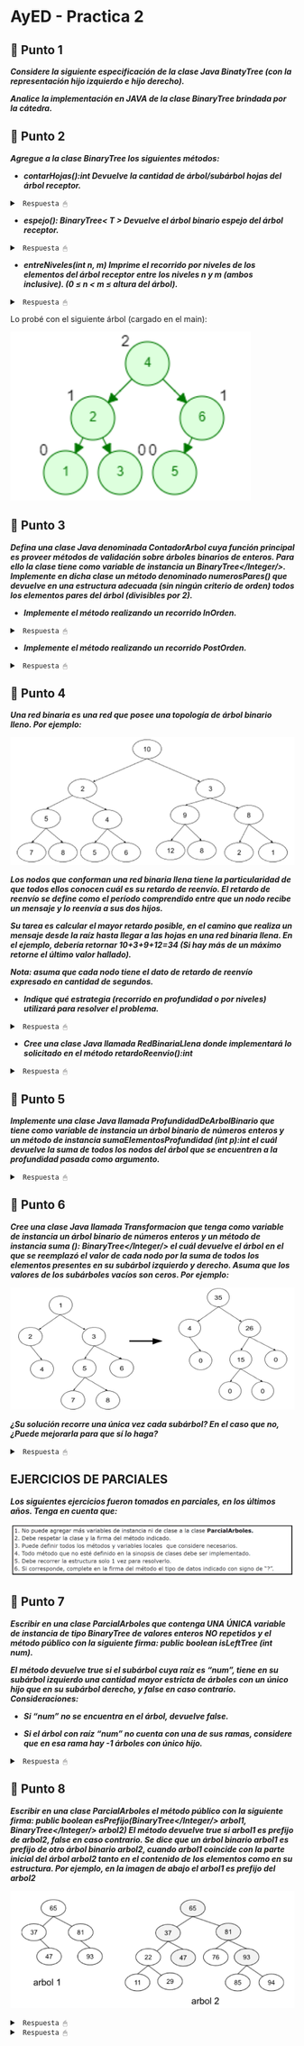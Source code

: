 # AyED - Practica 2


## 🔵 Punto 1
***Considere la siguiente especificación de la clase Java BinatyTree (con la representación hijo izquierdo e hijo derecho).***

***Analice la implementación en JAVA de la clase BinaryTree brindada por la cátedra.***

## 🔵 Punto 2
***Agregue a la clase BinaryTree los siguientes métodos:***

* ***contarHojas():int Devuelve la cantidad de árbol/subárbol hojas del árbol receptor.***

<details><summary> <code> Respuesta 🖱 </code></summary><br>

~~~java
public  int contarHojas() {
	int hojasizq=0;
	int hojasder=0;
	if (this.isLeaf())
		return 1;		//El arbol no tiene hijos, devuelve 1
	else if (this.isEmpty())
		return 0;		//El arbol esta vacio, devuelve 0
	else {
		if (this.hasLeftChild())
			hojasizq = this.getLeftChild().contarHojas();
		if (this.hasRightChild())
			hojasder = this.getRightChild().contarHojas();
	}
	return hojasder + hojasizq;
}
~~~

</details>

* ***espejo(): BinaryTree< T > Devuelve el árbol binario espejo del árbol receptor.***

<details><summary> <code> Respuesta 🖱 </code></summary><br>

~~~java
public BinaryTree<T> espejo(){
	BinaryTree auxEsp = new BinaryTree<>(this.getData());
	if (this.hasLeftChild())
		auxEsp.addRightChild(this.getLeftChild().espejo());
	if (this.hasRightChild())
		auxEsp.addLeftChild(this.getRightChild().espejo());
	return auxEsp;
}
~~~

</details>

* ***entreNiveles(int n, m) Imprime el recorrido por niveles de los elementos del árbol
receptor entre los niveles n y m (ambos inclusive). (0 ≤ n < m ≤ altura del árbol).***

<details><summary> <code> Respuesta 🖱 </code></summary><br>

~~~java
public void entreNiveles(int n, int m){
	//verifico que el arbol no este vacío y n y m sean válidos
	if (this.isEmpty() || n < 0 || m < n) 
		return;

	Queue<BinaryTree<T>> cola = new LinkedList();
	cola.add(this);
	int nivel = 0;

	while (!cola.isEmpty()) {
		System.out.print("\n");
		int aux = cola.size();
		if (nivel >= n && nivel <= m) {
			System.out.print("Nivel " + nivel+ " --> ");
			for (int i = 0; i < aux; i++) {
				BinaryTree<T> nodo = cola.remove();
				System.out.print(nodo.getData() + " ");
				if (nodo.hasLeftChild())
					cola.add(nodo.getLeftChild());
				if (nodo.hasRightChild())
					cola.add(nodo.getRightChild());
			}
		} 
		else {
			for (int i = 0; i < aux; i++) {
				cola.remove();
			}
		}
		nivel++;
	}
}
~~~

</details>

Lo probé con el siguiente árbol (cargado en el main):

![ImagenArbolEjemplo](/AyEDproject/src/recursos/imagen03.png)

## 🔵 Punto 3
***Defina una clase Java denominada ContadorArbol cuya función principal es proveer métodos de validación sobre árboles binarios de enteros. Para ello la clase tiene como variable de instancia un BinaryTree</Integer/>. Implemente en dicha clase un método denominado numerosPares() que devuelve en una estructura adecuada (sin ningún criterio de orden) todos los elementos pares del árbol (divisibles por 2).***

* ***Implemente el método realizando un recorrido InOrden.***

<details><summary> <code> Respuesta 🖱 </code></summary><br>

~~~java
// InOrder (se procesa hijo izquierdo - raiz - hijo derecho)
public LinkedList<Integer> NumerosParesInOr() {
    LinkedList<Integer> lista = new LinkedList<Integer>();
    if (!arbol.isEmpty()) // Si tengo elemento en el arbol ejecuto
        this.NumerosParesInOrder(arbol, lista);
    return lista;
}

private void NumerosParesInOrder(BinaryTree<Integer> arbol, LinkedList<Integer> lista) {
    if (arbol.hasLeftChild())
        NumerosParesInOrder(arbol.getLeftChild(), lista);
    if (arbol.getData() % 2 == 0)
        lista.add(arbol.getData());
    if (arbol.hasRightChild())
        NumerosParesInOrder(arbol.getRightChild(), lista);
}
~~~

</details>

* ***Implemente el método realizando un recorrido PostOrden.***

<details><summary> <code> Respuesta 🖱 </code></summary><br>

~~~java
// PostOrden (se procesa hijo izquierdo - hijo derecho - raiz)
public LinkedList<Integer> NumerosParesPostOr() {
    LinkedList<Integer> lista = new LinkedList<Integer>();
    if (!arbol.isEmpty()) // Si tengo elemento en el arbol ejecuto
        this.NumerosParesPostOrder(arbol, lista);
    return lista;
}

private void NumerosParesPostOrder(BinaryTree<Integer> arbol, LinkedList<Integer> lista) {
    if (arbol.hasLeftChild())
        NumerosParesInOrder(arbol.getLeftChild(), lista);
    if (arbol.hasRightChild())
        NumerosParesInOrder(arbol.getRightChild(), lista);
    if (arbol.getData() % 2 == 0)
        lista.add(arbol.getData());
}
~~~

</details>

## 🔵 Punto 4
***Una red binaria es una red que posee una topología de árbol binario lleno. Por ejemplo:***

![RedBinaria](/AyEDproject/src/recursos/imagen04.png)

***Los nodos que conforman una red binaria llena tiene la particularidad de que todos ellos conocen cuál es su retardo de reenvío. El retardo de reenvío se define como el período comprendido entre que un nodo recibe un mensaje y lo reenvía a sus dos hijos.***

***Su tarea es calcular el mayor retardo posible, en el camino que realiza un mensaje desde la raíz hasta llegar a las hojas en una red binaria llena. En el ejemplo, debería retornar 10+3+9+12=34 (Si hay más de un máximo retorne el último valor hallado).***

***Nota: asuma que cada nodo tiene el dato de retardo de reenvío expresado en cantidad de
segundos.***

* ***Indique qué estrategia (recorrido en profundidad o por niveles) utilizará para resolver el problema.***

<details><summary> <code> Respuesta 🖱 </code></summary><br>

Suponiendo que el dato guardado en cada nodo es el retardo de envío expresado en cantidad de segundos, lo que se me ocurre es realizar un recorrido en profundidad llegando hasta cada hoja y luego comparar cual de todos los caminos es el que retorno un mayor tiempo de retardo posible.

</details>

* ***Cree una clase Java llamada RedBinariaLlena donde implementará lo solicitado en el
método retardoReenvio():int***

<details><summary> <code> Respuesta 🖱 </code></summary><br>

~~~java
public int retardoReenvio() {
    int retardo = 0;
    if (!arbol.isEmpty()) //veo que el arbol no este vacio
        retardo = calcularRetardo(arbol);
    return retardo;
}

private int calcularRetardo(BinaryTree<Integer> arbol) {
    int retL = 0;
    int retR = 0;
    if (arbol.hasLeftChild())
        retL = calcularRetardo(arbol.getLeftChild());
    if (arbol.hasRightChild())
        retR = calcularRetardo(arbol.getRightChild());
    return (Math.max(retL, retR)) + arbol.getData();
}
~~~

</details>

## 🔵 Punto 5

***Implemente una clase Java llamada ProfundidadDeArbolBinario que tiene como variable de instancia un árbol binario de números enteros y un método de instancia sumaElementosProfundidad (int p):int el cuál devuelve la suma de todos los nodos del árbol que se encuentren a la profundidad pasada como argumento.***

<details><summary> <code> Respuesta 🖱 </code></summary><br>

~~~java
public int sumaElementosProfundidad(int prof) {
    if (!arbol.isEmpty())
        return sumarElementos(arbol, prof, 0);
    else
        return 0;
}

private int sumarElementos(BinaryTree<Integer> arbol, int prof, int nivel) {
    if (prof == nivel)
        return arbol.getData();
    else {
        int suma = 0;
        if (arbol.hasLeftChild())
            suma += sumarElementos(arbol.getLeftChild(), prof, nivel + 1);
        if (arbol.hasRightChild())
            suma += sumarElementos(arbol.getRightChild(), prof, nivel + 1);
        return suma + arbol.getData();
    }
}
~~~

</details>

## 🔵 Punto 6

***Cree una clase Java llamada Transformacion que tenga como variable de instancia un árbol binario de números enteros y un método de instancia suma (): BinaryTree</Integer/> el cuál devuelve el árbol en el que se reemplazó el valor de cada nodo por la suma de todos los elementos presentes en su subárbol izquierdo y derecho. Asuma que los valores de los subárboles vacíos son ceros. Por ejemplo:***

![EjemploTransformacion](/AyEDproject/src/recursos/imagen05.png)

***¿Su solución recorre una única vez cada subárbol? En el caso que no, ¿Puede mejorarla para que sí lo haga?***

<details><summary> <code> Respuesta 🖱 </code></summary><br>

~~~java
public BinaryTree<Integer> Suma() {
    if(!this.arbol.isEmpty())
        CalcularSuma(arbol);
    return arbol;
}

private int CalcularSuma(BinaryTree<Integer>arbol){
    int suma=0;
    if (arbol.isLeaf()){        //Si es una hoja guardo un 0
        suma=arbol.getData();
        arbol.setData(0);
        return suma;
    }                           //Sino calculo suma de hijos derechos e izquierdos
    if (arbol.hasLeftChild())
        suma += CalcularSuma(arbol.getLeftChild());
    if (arbol.hasRightChild())
        suma += CalcularSuma(arbol.getRightChild());
    int aux = arbol.getData();
    arbol.setData(suma);
    return aux+suma;
}
~~~

</details>

## EJERCICIOS DE PARCIALES

***Los siguientes ejercicios fueron tomados en parciales, en los últimos años. Tenga en cuenta que:***

![Informacion](/AyEDproject/src/recursos/imagen06.png)

## 🔵 Punto 7
***Escribir en una clase ParcialArboles que contenga UNA ÚNICA variable de instancia de tipo BinaryTree de valores enteros NO repetidos y el método público con la siguiente firma: public boolean isLeftTree (int num).***

***El método devuelve true si el subárbol cuya raíz es “num”, tiene en su subárbol izquierdo una cantidad mayor estricta de árboles con un único hijo que en su subárbol derecho, y false en caso contrario. Consideraciones:***

* ***Si “num” no se encuentra en el árbol, devuelve false.***

* ***Si el árbol con raíz “num” no cuenta con una de sus ramas, considere que en esa rama hay -1 árboles con único hijo.***

<details><summary> <code> Respuesta 🖱 </code></summary><br>

~~~java

~~~

</details>

## 🔵 Punto 8

***Escribir en una clase ParcialArboles el método público con la siguiente firma: public boolean esPrefijo(BinaryTree</Integer/> arbol1, BinaryTree</Integer/> arbol2) El método devuelve true si arbol1 es prefijo de arbol2, false en caso contrario. Se dice que un árbol binario arbol1 es prefijo de otro árbol binario arbol2, cuando arbol1 coincide con la parte inicial del árbol arbol2 tanto en el contenido de los elementos como en su estructura. Por ejemplo, en la imagen de abajo el arbol1 es prefijo del arbol2***

![ArbolesPrefijos](/AyEDproject/src/recursos/imagen07.png)

<details><summary> <code> Respuesta 🖱 </code></summary><br>

~~~java

~~~

</details>




<details><summary> <code> Respuesta 🖱 </code></summary><br>

~~~java

~~~

</details>